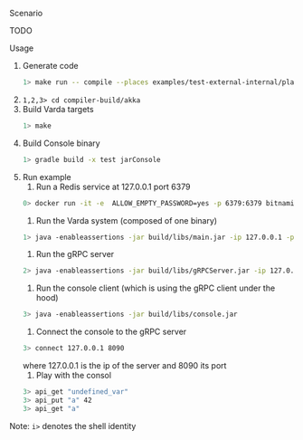 
Scenario

TODO

Usage

1. Generate code
    ```bash
    1> make run -- compile --places examples/test-external-internal/places.yml --targets examples/test-external-internal/targets.yml --filename examples/test-external-internal/test.varch --impl examples/test-external-internal/test.vimpl --provenance 0
    ```
1. ```1,2,3> cd compiler-build/akka```
1. Build Varda targets
    ```bash
    1> make
    ```
1. Build Console binary 
    ```bash
    1> gradle build -x test jarConsole
    ```
1. Run example
    1. Run a Redis service at 127.0.0.1 port 6379 
    ```bash
    0> docker run -it -e  ALLOW_EMPTY_PASSWORD=yes -p 6379:6379 bitnami/redis:latest
    ```
    1. Run the Varda system (composed of one binary)
    ```bash
    1> java -enableassertions -jar build/libs/main.jar -ip 127.0.0.1 -p 25520 -s akka://systemProject_name@127.0.0.1:25520 -l 8080 -vp placeB 
    ```
    1. Run the gRPC server
    ```bash
    2> java -enableassertions -jar build/libs/gRPCServer.jar -ip 127.0.0.1 -p 25521 -s akka://systemProject_name@127.0.0.1:25520 -l 8080 -vp placeB 
    ```
    1. Run the console client (which is using the gRPC client under the hood)
    ```bash
    3> java -enableassertions -jar build/libs/console.jar
    ```
    1. Connect the console to the gRPC server
    ```bash
    3> connect 127.0.0.1 8090
    ```
    where 127.0.0.1 is the ip of the server and 8090 its port
    1. Play with the consol
    ```bash
    3> api_get "undefined_var"
    3> api_put "a" 42
    3> api_get "a"
    ```

Note: ```i>``` denotes the shell identity

